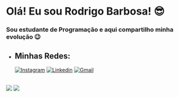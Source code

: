 
# **Olá! Eu sou Rodrigo Barbosa!** 😎
 ### Sou estudante de Programação e aqui compartilho minha evolução 😉
-  ##  **Minhas Redes:**

     [![Instagram](https://img.shields.io/badge/Instagram-ff2e00?style=for-the-badge&logo=instagram&logoColor=white)](https://www.instagram.com/rodrigo.barb0sa/) 
     [![Linkedin](https://img.shields.io/badge/LinkedIn-0077B5?style=for-the-badge&logo=linkedin&logoColor=white)](https://www.linkedin.com/in/rodrigoo-barbosaa/)
     [![Gmail](https://img.shields.io/badge/Gmail-D14836?style=for-the-badge&logo=gmail&logoColor=white)](mailto:rodrigobs8157@gmail.com)


 <br>
 <a href="https://github.com/drigoBarbosa/"><img align="center" src="https://github-readme-stats.vercel.app/api?username=drigoBarbosa" /></a>
<a href="https://github.com/JoaoEmanuell/"><img align="center" src="https://github-readme-stats.vercel.app/api/top-langs/?username=drigoBarbosa&layout=compact&theme=chartreuse-dark&hide_border=true" /></a>
